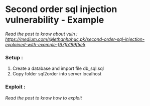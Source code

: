 # Second order sql injection vulnerability - Example
_Read the post to know about vuln : https://medium.com/@lethanhphuc.pk/second-order-sql-injection-explained-with-example-f67fb199f5e5_ 
### Setup : 
1. Create a database and import file db_sql.sql
1. Copy folder sql2order into server localhost
### Exploit : 
_Read the post to know how to exploit_
